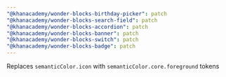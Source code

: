 ```yaml
---
"@khanacademy/wonder-blocks-birthday-picker": patch
"@khanacademy/wonder-blocks-search-field": patch
"@khanacademy/wonder-blocks-accordion": patch
"@khanacademy/wonder-blocks-banner": patch
"@khanacademy/wonder-blocks-switch": patch
"@khanacademy/wonder-blocks-badge": patch
---
```


Replaces `semanticColor.icon` with `semanticColor.core.foreground` tokens
